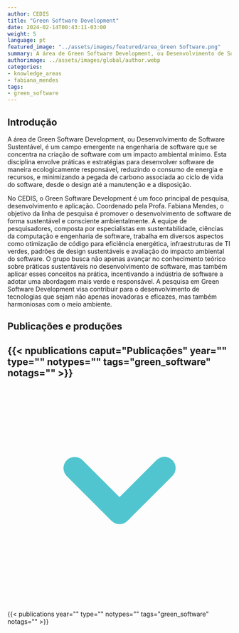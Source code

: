 ```yaml
---
author: CEDIS
title: "Green Software Development"
date: 2024-02-14T00:43:11-03:00
weight: 5
language: pt
featured_image: "../assets/images/featured/area_Green Software.png"
summary: A área de Green Software Development, ou Desenvolvimento de Software Sustentável, é um campo emergente na engenharia de software que se concentra na criação de software com um impacto ambiental mínimo.  
authorimage: ../assets/images/global/author.webp
categories:
- knowledge_areas
- fabiana_mendes
tags: 
- green_software
---
```

## Introdução
A área de Green Software Development, ou Desenvolvimento de Software Sustentável, é um campo emergente na engenharia de software que se concentra na criação de software com um impacto ambiental mínimo. Esta disciplina envolve práticas e estratégias para desenvolver software de maneira ecologicamente responsável, reduzindo o consumo de energia e recursos, e minimizando a pegada de carbono associada ao ciclo de vida do software, desde o design até a manutenção e a disposição.

No CEDIS, o Green Software Development é um foco principal de pesquisa, desenvolvimento e aplicação. Coordenado pela Profa. Fabiana Mendes, o objetivo da linha de pesquisa é promover o desenvolvimento de software de forma sustentável e consciente ambientalmente. A equipe de pesquisadores, composta por especialistas em sustentabilidade, ciências da computação e engenharia de software, trabalha em diversos aspectos como otimização de código para eficiência energética, infraestruturas de TI verdes, padrões de design sustentáveis e avaliação do impacto ambiental do software. O grupo busca não apenas avançar no conhecimento teórico sobre práticas sustentáveis no desenvolvimento de software, mas também aplicar esses conceitos na prática, incentivando a indústria de software a adotar uma abordagem mais verde e responsável. A pesquisa em Green Software Development visa contribuir para o desenvolvimento de tecnologias que sejam não apenas inovadoras e eficazes, mas também harmoniosas com o meio ambiente.

## Publicações e produções

<div id="npublications-section" x-data="{ showPublications: false }">
    <h2 id="npublications-title" @click="showPublications = !showPublications" class="text-xl font-bold mb-2 cursor-pointer flex items-center text-primary-900">
      {{< npublications caput="Publicações" year="" type="" notypes="" tags="green_software" notags="" >}}
      <svg :class="{'rotate-0': !showPublications, 'rotate-180': showPublications}" class="ml-2 h-5 w-5 transform transition-transform duration-200" xmlns="http://www.w3.org/2000/svg" viewBox="0 0 20 20" fill="#51C5CF"><path fill-rule="evenodd" d="M5.293 7.293a1 1 0 011.414 0L10 10.586l3.293-3.293a1 1 0 111.414 1.414l-4 4a1 1 0 01-1.414 0l-4-4a1 1 0 010-1.414z" clip-rule="evenodd" /></svg>
    </h2>
    <div x-show="showPublications" x-cloak>
      {{< publications year="" type="" notypes="" tags="green_software" notags="" >}} 
    </div>
</div>